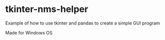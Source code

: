 # tkinter-nms-helper
Example of how to use tkinter and pandas to create a simple GUI program

Made for Windows OS


